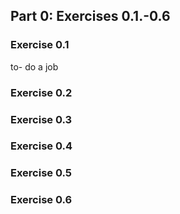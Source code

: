 
## Part 0: Exercises 0.1.-0.6

### Exercise 0.1

to- do a job


### Exercise 0.2



### Exercise 0.3


###  Exercise 0.4 



###  Exercise 0.5 



###  Exercise 0.6 
